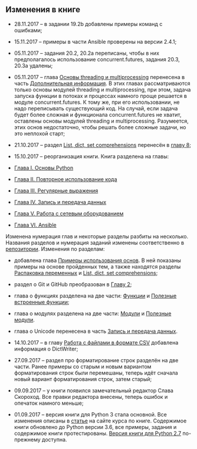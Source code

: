 ## Изменения в книге

* 28.11.2017 – в задании 19.2b добавлены примеры команд с ошибками;
* 15.11.2017 – примеры в части Ansible проверены на версии 2.4.1;
* 05.11.2017 – задания 20.2, 20.2a переписаны, чтобы в них предполагалось использование concurrent.futures, задания 20.3, 20.3a удалены;
* 05.11.2017 – глава [Основы threading и multiprocessing](book/25_additional_info/threading_multiprocessing/README.md) перенесена в часть [Дополнительная информация](book/25_additional_info/README.md). В этих главах рассматриваются только основы модулей threading и multiprocessing, при этом, задача запуска функции в потоках и процессах намного проще решается в модуле concurrent.futures. К тому же, при его использовании, не надо переписывать существующий код. На случай, если задача будет более сложная и функционала concurrent.futures не хватит, оставлены основы модулей threading и multiprocessing. Разумеется, этих основ недостаточно, чтобы решать более сложные задачи, но это неплохой старт;
* 21.10.2017 – раздел [List, dict, set comprehensions](book/08_python_basic_examples/x_comprehensions.md) перенесён в [главу 8](book/08_python_basic_examples/README.md);
* 15.10.2017 – реорганизация книги. Книга разделена на главы:

 * [Глава I. Основы Python](book/Part_I.md)
 * [Глава II. Повторное использование кода](book/Part_II.md)
 * [Глава III. Регулярные выражения](book/Part_III.md)
 * [Глава IV. Запись и передача данных](book/Part_IV.md)
 * [Глава V. Работа с сетевым оборудованием](book/Part_V.md)
 * [Глава VI. Ansible](book/Part_VI.md)

Изменена нумерация глав и некоторые разделы разбиты на несколько. Названия разделов и нумерация заданий изменены соответственно в [репозитории](https://github.com/natenka/pyneng-examples-exercises). Изменения по разделам:

 * добавлена глава [Примеры использования основ](book/08_python_basic_examples/README.md). В ней показаны примеры на основе пройденных тем, а также находятся разделы [Распаковка переменных](book/08_python_basic_examples/variable_unpacking.md) и [List, dict, set comprehensions](book/08_python_basic_examples/x_comprehensions.md);
 * раздел о Git и GitHub преобразован в [Главу 2](book/02_git_github/README.md);
 * глава о функциях разделена на две части: [Функции](book/09_functions/README.md) и [Полезные встроенные функции](book/10_useful_functions/README.md);
 * глава о модулях разделена на две части: [Модули](book/11_modules/README.md) и [Полезные модули](book/12_useful_modules/README.md).
 * глава о Unicode перенесена в часть [Запись и передача данных](book/Part_IV.md).

* 14.10.2017 – в главу [Работа с файлами в формате CSV](book/17_serialization/README.md) добавлена информация о DictWriter;
* 27.09.2017 – раздел про форматирование строк разделён на две части. Ранее примеры со старым и новым вариантом форматирования строк были перемешаны, теперь идёт сначала новый вариант форматирования строк, затем старый;
* 09.09.2017 – у книги появился замечательный редактор Слава Скороход. Все правки редактора внесены, теперь ошибок и опечаток намного меньше;
* 01.09.2017 – версия книги для Python 3 стала основной. Все изменения описаны в [статье](https://natenka.github.io/pyneng/pyneng-book-updated-to-python-3.6) на сайте курса по книге. Содержимое книги обновлено до Python версии 3.6, все примеры, задания и содержимое книги протестированы. [Версия книги для Python 2.7](https://natenka.gitbooks.io/pyneng/content/v/python2.7) по-прежнему доступна.
